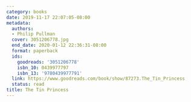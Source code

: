 ```yaml
---
category: books
date: 2019-11-17 22:07:05-08:00
metadata:
  authors:
  - Philip Pullman
  cover: 3051206778.jpg
  end_date: 2020-01-12 22:36:31-08:00
  format: paperback
  ids:
    goodreads: '3051206778'
    isbn_10: 0439977797
    isbn_13: '9780439977791'
  link: https://www.goodreads.com/book/show/87273.The_Tin_Princess
  status: read
title: The Tin Princess
---
```

